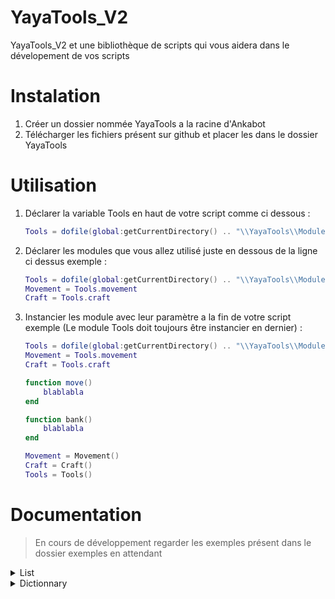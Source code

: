 # YayaTools_V2

YayaTools_V2 et une bibliothèque de scripts qui vous aidera dans le dévelopement de vos scripts

# Instalation
  1. Créer un dossier nommée YayaTools a la racine d'Ankabot
  2. Télécharger les fichiers présent sur github et placer les dans le dossier YayaTools

# Utilisation
  1. Déclarer la variable Tools en haut de votre script comme ci dessous : <br>
     ```lua
     Tools = dofile(global:getCurrentDirectory() .. "\\YayaTools\\Module\\Tools.lua")
     ```
   
  2. Déclarer les modules que vous allez utilisé juste en dessous de la ligne ci dessus exemple : <br>
     ```lua
     Tools = dofile(global:getCurrentDirectory() .. "\\YayaTools\\Module\\Tools.lua")
     Movement = Tools.movement
     Craft = Tools.craft
     ```
     
  3. Instancier les module avec leur paramètre a la fin de votre script exemple (Le module Tools doit toujours être instancier en dernier) : <br>
     
     ```lua
     Tools = dofile(global:getCurrentDirectory() .. "\\YayaTools\\Module\\Tools.lua")
     Movement = Tools.movement
     Craft = Tools.craft
     
     function move()
         blablabla
     end
     
     function bank()
         blablabla
     end
     
     Movement = Movement()
     Craft = Craft()
     Tools = Tools()
     ```
    
# Documentation

> En cours de développement regarder les exemples présent dans le dossier exemples en attendant

<details><summary>List</summary>
<p>

- Instanciation
```lua
local maList = Tools.list()
```
Vous pouvez passez une table ou une autre List en paramètre pour obtenir une copie de celle ci exemple :
```lua
local table = {}
local list1 = Tools.list()
local copyList1 = Tools.list(list1)
local copyTable = Tools.list(table)
```
- Méthodes
  ---
  ### List:CreateWith(paramsA)
    > Créer une copie d'une list ou d'une table
    - Params :
      1. List/Table
  - Exemple :  
  ```lua
  local uneTable = {}
  local uneList = Tools.list()
  local copieListDeUneTable = Tools.list:CreateWith(uneTable)
  local copieListDeUneList = Tools.list:CreateWith(uneList)
  ```
  ---
    ### List:MakeCopy()
    > Créer une copie de la list 
    - Params :
  - Exemple :  
  ```lua
  local maList = Tools.list()
  local copieDeMaList = maList:MakeCopy()
  ```
  ---
  ### List:Add(paramsA)
    > Ajoute un élément dans la list
    - Params :
      1. N'importe
  - Exemple :
  ```lua
  local maList = Tools.list()
  maList:Add("Ankabot")
  ```
  ---
  ### List:Set(paramsA, paramsB)
    > Modifie un élément dans la list
    - Params :
      1. L'index de l'élément a modifié
      2. La valeur a lui donné
  - Exemple :
  ```lua
  local maList = Tools.list()
  maList:Add("Ankabot")
  maList:Add("Test")
  maList:Set(2, "TestModifié")
  Tools:Print(maList:Get(2)) -- ---> TestModifié
  ```
  ---
    ### List:Insert(paramsA, paramsB)
    > Insert un élément dans la list a un index donné
    - Params :
      1. L'index ou l'on veut inserée l'élément
      2. La valeur de l'élément
  - Exemple :
  ```lua
  local maList = Tools.list()
  maList:Add("Ankabot")
  maList:Add("Test3")
  maList:Insert(2, "Test2")
  Tools:Print(maList:Get(1)) -- ---> Ankabot
  Tools:Print(maList:Get(2)) -- ---> Test2
  Tools:Print(maList:Get(3)) -- ---> Test3
  ```
  ---
    ### List:Get(paramsA)
    > Retourne l'élément a l'index donné
    - Params :
      1. L'index de l'élément a retourné
  - Exemple :
  ```lua
  local maList = Tools.list()
  maList:Add("Ankabot")
  local maVar = maList:Get(1)
  Tools:Print(maVar) -- ---> Ankabot
  ```
  ---
    ### List:Clear()
    > Vide la list
    - Params :
  - Exemple :
  ```lua
  local maList = Tools.list()
  maList:Add("Ankabot")
  maList:Add("Dofus")
  maList:Add("Kamas")
  Tools:Dump(maList) -- ---> Ankabot --> Dofus -> Kamas
  maList:Clear()
  Tools:Dump(maList) -- ---> Nil
  ```
  ---
    ### List:Concatenate(paramsA)
    > Copie tout les éléments d'une autre list dans la list
    - Params :
      1. La list a copiée
  - Exemple :
  ```lua
  local maList = Tools.list()
  local maListACopie = Tools.list()
  maList:Add("Ankabot")
  maListACopie:Add("Dofus")
  maListACopie:Add("Kamas")
  Tools:Dump(maList) -- ---> Ankabot
  maList:Concatenate(maListACopie)
  Tools:Dump(maList) -- ---> Ankabot --> Dofus -> Kamas
  ```
  ---
    ### List:RemoveAt(paramsA)
    > Supprime un élément a l'index donné
    - Params :
      1. L'index de l'élément a supprimer
  - Exemple :
  ```lua
  local maList = Tools.list()
  maList:Add("Ankabot")
  maList:Add("Dofus")
  maList:Add("Kamas")
  Tools:Dump(maList) -- ---> Ankabot --> Dofus -> Kamas
  maList:RemoveAt(2)
  Tools:Dump(maList) -- ---> Ankabot --> Kamas
  ```
  ---
    ### List:Remove(paramsA)
    > Supprime un élément donné
    - Params :
      1. La valeur de l'élément a supprimer
  - Exemple :
  ```lua
  local maList = Tools.list()
  maList:Add("Ankabot")
  maList:Add("Dofus")
  maList:Add("Kamas")
  Tools:Dump(maList) -- ---> Ankabot --> Dofus -> Kamas
  maList:Remove("Dofus")
  Tools:Dump(maList) -- ---> Ankabot --> Kamas
  ```
  ---
    ### List:IndexOf(paramsA)
    > Retourne l'index d'un élément dans la list ou -1 si non trouvé
    - Params :
      1. La valeur de l'élément a rechercher, ou une fonction anonyme avec un paramètre qui sera la valeur des élément de la list a chaque itération
  - Exemple :
  ```lua
  local maList = Tools.list()
  maList:Add("Ankabot")
  maList:Add("Dofus")
  maList:Add("Kamas")
  Tools:Print(maList:IndexOf("Dofus")) -- ---> 2
  
  local maList2 = Tools.list()
  maList2:Add({test = 1})
  maList2:Add({test = "Ankabot"})
  maList2:Add({test = 3})
  local i = maList:IndexOf(function(v)
    if v.test == "Ankabot" then return true end
  end)
  Tools:Print(i) -- ---> 2 
  ```
  ---
    ### List:Contains(paramsA)
    > Retourne si la list contient un élément donné
    - Params :
      1. La valeur de l'élément a rechercher, ou une fonction anonyme avec un paramètre qui sera la valeur des élément de la list a chaque itération
  - Exemple :
  ```lua
  local maList = Tools.list()
  maList:Add("Ankabot")
  maList:Add("Dofus")
  maList:Add("Kamas")
  Tools:Print(maList:Contains("Dofus")) -- ---> True
  Tools:Print(maList:Contains("Blabla")) -- ---> False
  
  local maList2 = Tools.list()
  maList2:Add({test = 1})
  maList2:Add({test = "Ankabot"})
  maList2:Add({test = 3})
  local bool = maList:Contains(function(v)
    if v.test == "Ankabot" then return true end
  end)
  local bool2 = maList:Contains(function(v)
    if v.test == "Blabla" then return true end
  end)
  Tools:Print(bool) -- ---> True
  Tools:Print(bool2) -- ---> False
  ```
  ---
    ### List:Size()
    > Retourne la taille de la list
    - Params :
  - Exemple :
  ```lua
  local maList = Tools.list()
  maList:Add("Ankabot")
  maList:Add("Dofus")
  Tools:Print(maList:Size()) -- ---> 2
  ```
  ---
    ### List:IsEmpty()
    > Retourne si la list et vide
    - Params :
  - Exemple :
  ```lua
  local maList = Tools.list()
  maList:Add("Ankabot")
  maList:Add("Dofus")
  Tools:Print(maList:IsEmpty()) -- ---> False
  maList:Clear()
  Tools:Print(maList:IsEmpty()) -- ---> True
  ```
  ---
    ### List:Enumerate()
    > Enumére la list
    - Params :
  - Exemple :
  ```lua
  local maList = Tools.list()
  maList:Add("Ankabot")
  maList:Add("Dofus")
  for i, v in ipairs(maList:Enumerate()) do
    Tools:Print(i .. " " .. v) -- ---> 1 Ankabot --> 2 Dofus
  end
  ```
  ---
    ### List:Equal(paramsA)
    > Retourne si la list et égale a une autre list
    - Params :
      1. La list a comparée
  - Exemple :
  ```lua
  local maList = Tools.list()
  local maList2 = Tools.list()
  maList:Add("Ankabot")
  maList:Add("Dofus")
  local copieMaList = maList:MakeCopy()
  Tools:Print(maList:Equal(maList2)) -- ---> False
  Tools:Print(maList:Equal(copieMaList)) -- ---> True
  ```
  ---
    ### List:Shuffle()
    > Mélange les éléments dans la list
    - Params :
  - Exemple :
  ```lua
  local maList = Tools.list()
  maList:Add("Ankabot")
  maList:Add("Dofus")
  maList:Add("Kamas")
  Tools:Dump(maList) -- ---> Ankabot --> Dofus -> Kamas
  maList:Shuffle()
  Tools:Dump(maList) -- ---> ?Kamas --> ?Dofus -> ?Ankabot
  ```
  ---
    ### List:Foreach(paramsA)
    > Parcours les élément de la list en appelant la fonction de callback
    - Params :
      1. Une fonction anonyme qui prend deux paramètre, le premier et la valeur des élément de la list a chaque itération l'autre et l'index
  - Exemple :
  ```lua
  local maList = Tools.list()
  maList:Add("Ankabot")
  maList:Add("Dofus")
  maList:Add("Kamas")
  maList:Foreach(function(v, i)
    Tools:Print(v .. " " .. i) -- ---> Ankabot 1 --> Dofus 2 -> Kamas 3
  end))
  ```
  ---
</p>
</details>

<details><summary>Dictionnary</summary>
<p>
  
</p>
</details>
